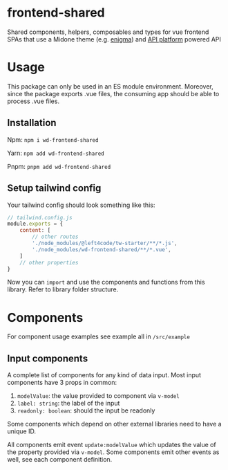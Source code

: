 # frontend-shared

Shared components, helpers, composables and types for vue frontend SPAs that use a Midone theme
(e.g. <a href="http://enigma-vue.left4code.com/" target="_blank">enigma</a>)
and <a href="https://api-platform.com/" target="_blank">API platform</a> powered API

# Usage

This package can only be used in an ES module environment.
Moreover, since the package exports .vue files, the consuming app should be able to process .vue files.

## Installation

Npm: `npm i wd-frontend-shared`

Yarn: `npm add wd-frontend-shared`

Pnpm: `pnpm add wd-frontend-shared`

## Setup tailwind config

Your tailwind config should look something like this:
```javascript
// tailwind.config.js
module.exports = {
    content: [
        // other routes
        './node_modules/@left4code/tw-starter/**/*.js',
        './node_modules/wd-frontend-shared/**/*.vue',
    ]
    // other properties
}
```

Now you can `import` and use the components and functions from this library.
Refer to library folder structure.

# Components

For component usage examples see example all in `/src/example`

## Input components

A complete list of components for any kind of data input.
Most input components have 3 props in common:
1. `modelValue`: the value provided to component via `v-model`
2. `label: string`: the label of the input
3. `readonly: boolean`: should the input be readonly

Some components which depend on other external libraries need to have a unique ID.

All components emit event `update:modelValue` which updates the value of the property provided via `v-model`.
Some components emit other events as well, see each component definition.